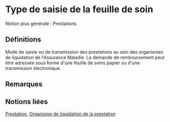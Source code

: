 # Type de saisie de la feuille de soin 
<!-- SPDX-License-Identifier: MPL-2.0 -->

Notion plus générale : Prestations

## Définitions

Mode de saisie ou de transmission des prestations au sein des organismes de liquidation de l'Assurance Maladie. La demande de remboursement peut être adressée sous forme d'une feuille de soins papier ou d'une transmission électronique.

## Remarques

## Notions liées

[Prestation](prestation.md), [Organisme de liquidation de la prestation](organisme_de_liquidation_de_la_prestation.md)


